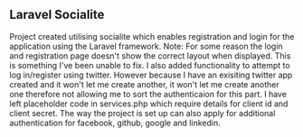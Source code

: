 ## Laravel Socialite

Project created utilising socialite which enables registration and login for the application using the Laravel framework. Note: For some reason the login and registration page doesn't show the correct layout when displayed. This is something I've been unable to fix. I also added functionality to attempt to log in/register using twitter. However because I have an exisiting twitter app created and it won't let me create another, it won't let me create another one therefore not allowing me to sort the authenticaion for this part. I have left placeholder code in services.php which require details for client id and client secret. The way the project is set up can also apply for additional authentication for facebook, github, google and linkedin.
